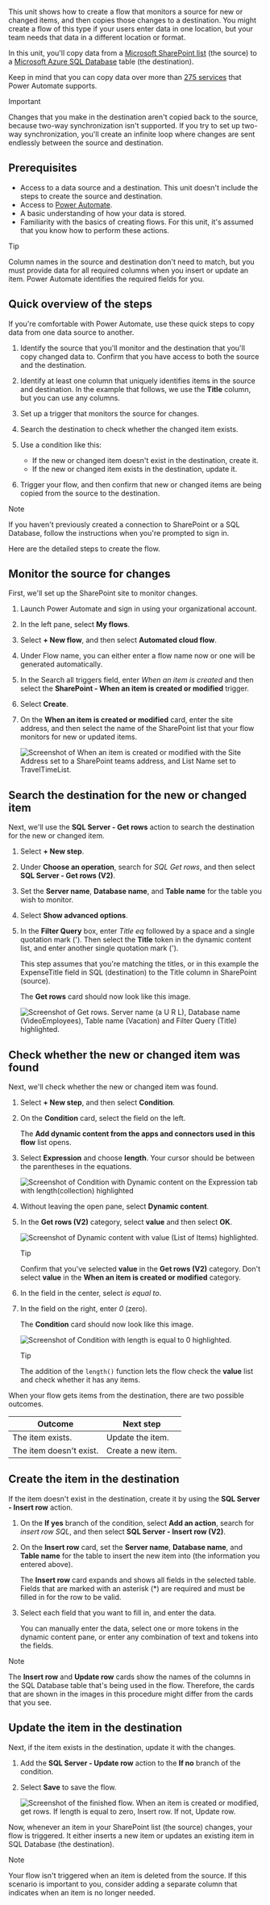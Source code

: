 This unit shows how to create a flow that monitors a source for new or changed items, and then copies those changes to a destination. You might create a flow of this type if your users enter data in one location, but your team needs that data in a different location or format.

In this unit, you'll copy data from a [Microsoft SharePoint list](https://support.office.com/article/SharePoint-lists-I-An-introduction-f11cd5fe-bc87-4f9e-9bfe-bbd87a22a194/?azure-portal=true) (the source) to a [Microsoft Azure SQL Database](https://docs.microsoft.com/azure/sql-database/sql-database-technical-overview/?azure-portal=true) table (the destination).

Keep in mind that you can copy data over more than [275 services](https://flow.microsoft.com/connectors/?azure-portal=true) that Power Automate supports.

> [!IMPORTANT]
> Changes that you make in the destination aren't copied back to the source, because two-way synchronization isn't supported. If you try to set up two-way synchronization, you'll create an infinite loop where changes are sent endlessly between the source and destination.

## Prerequisites

* Access to a data source and a destination. This unit doesn't include the steps to create the source and destination.
* Access to [Power Automate](https://flow.microsoft.com/?azure-portal=true).
* A basic understanding of how your data is stored.
* Familiarity with the basics of creating flows. For this unit, it's assumed that you know how to perform these actions.

> [!TIP]
> Column names in the source and destination don't need to match, but you must provide data for all required columns when you insert or update an item. Power Automate identifies the required fields for you.

## Quick overview of the steps

If you're comfortable with Power Automate, use these quick steps to copy data from one data source to another.

1. Identify the source that you'll monitor and the destination that you'll copy changed data to. Confirm that you have access to both the source and the destination.
2. Identify at least one column that uniquely identifies items in the source and destination. In the example that follows, we use the **Title** column, but you can use any columns.
3. Set up a trigger that monitors the source for changes.
4. Search the destination to check whether the changed item exists.
5. Use a condition like this:

    * If the new or changed item doesn't exist in the destination, create it.
    * If the new or changed item exists in the destination, update it.

6. Trigger your flow, and then confirm that new or changed items are being copied from the source to the destination.

> [!NOTE]
> If you haven't previously created a connection to SharePoint or a SQL Database, follow the instructions when you're prompted to sign in.

Here are the detailed steps to create the flow.

## Monitor the source for changes

First, we'll set up the SharePoint site to monitor changes.

1. Launch Power Automate and sign in using your organizational account.

1. In the left pane, select **My flows**.

1. Select **+ New flow**, and then select **Automated cloud flow**.

1. Under Flow name, you can either enter a flow name now or one will be generated automatically.

1. In the Search all triggers field, enter *When an item is created* and then select the **SharePoint - When an item is created or modified** trigger.

1. Select **Create**.

1. On the **When an item is created or modified** card, enter the site address, and then select the name of the SharePoint list that your flow monitors for new or updated items.

    ![Screenshot of When an item is created or modified with the Site Address set to a SharePoint teams address, and List Name set to TravelTimeList.](../media/configure-sharepoint-trigger.png)

## Search the destination for the new or changed item

Next, we'll use the **SQL Server - Get rows** action to search the destination for the new or changed item.

1. Select **+ New step**.

1. Under **Choose an operation**, search for *SQL Get rows*, and then select **SQL Server - Get rows (V2)**.

1. Set the **Server name**, **Database name**, and **Table name** for the table you wish to monitor.

1. Select **Show advanced options**.

1. In the **Filter Query** box, enter *Title eq* followed by a space and a single quotation mark ('). Then select the **Title** token in the dynamic content list, and enter another single quotation mark (').

    This step assumes that you're matching the titles, or in this example the ExpenseTitle field in SQL (destination) to the Title column in SharePoint (source).

    The **Get rows** card should now look like this image.

    ![Screenshot of Get rows. Server name (a U R L), Database name (VideoEmployees), Table name (Vacation) and Filter Query (Title) highlighted.](../media/configure-sql-get-rows-action.png)

## Check whether the new or changed item was found

Next, we'll check whether the new or changed item was found.

1. Select **+ New step**, and then select **Condition**.

1. On the **Condition** card, select the field on the left.

    The **Add dynamic content from the apps and connectors used in this flow** list opens.

1. Select **Expression** and choose **length**. Your cursor should be between the parentheses in the equations.

    ![Screenshot of Condition with Dynamic content on the Expression tab with length(collection) highlighted](../media/length-expression.png)

1. Without leaving the open pane, select **Dynamic content**.

1. In the **Get rows (V2)** category, select **value** and then select **OK**.

    ![Screenshot of Dynamic content with value (List of Items) highlighted.](../media/select-dynamic-content.png)

    > [!TIP]
    > Confirm that you've selected **value** in the **Get rows (V2)** category. Don't select **value** in the **When an item is created or modified** category.

1. In the field in the center, select *is equal to*.

1. In the field on the right, enter *0* (zero).

    The **Condition** card should now look like this image.

    ![Screenshot of Condition with length is equal to 0 highlighted.](../media/configure-condition.png)

    > [!TIP]
    > The addition of the `length()` function lets the flow check the **value** list and check whether it has any items.

When your flow gets items from the destination, there are two possible outcomes.

| Outcome | Next step |
| --- | --- |
| The item exists. | Update the item. |
| The item doesn't exist. | Create a new item. |

## Create the item in the destination

If the item doesn't exist in the destination, create it by using the **SQL Server - Insert row** action.

1. On the **If yes** branch of the condition, select **Add an action**, search for *insert row SQL*, and then select **SQL Server - Insert row (V2)**.

1. On the **Insert row** card, set the **Server name**, **Database name**, and **Table name** for the table to insert the new item into (the information you entered above).

    The **Insert row** card expands and shows all fields in the selected table. Fields that are marked with an asterisk (*) are required and must be filled in for the row to be valid.

1. Select each field that you want to fill in, and enter the data.

    You can manually enter the data, select one or more tokens in the dynamic content pane, or enter any combination of text and tokens into the fields.

> [!NOTE]
> The **Insert row** and **Update row** cards show the names of the columns in the SQL Database table that's being used in the flow. Therefore, the cards that are shown in the images in this procedure might differ from the cards that you see.

## Update the item in the destination

Next, if the item exists in the destination, update it with the changes.

1. Add the **SQL Server - Update row** action to the **If no** branch of the condition.

1. Select **Save** to save the flow.

    ![Screenshot of the finished flow. When an item is created or modified, get rows. If length is equal to zero, Insert row. If not, Update row.](../media/finished-flow.png)

Now, whenever an item in your SharePoint list (the source) changes, your flow is triggered. It either inserts a new item or updates an existing item in SQL Database (the destination).

> [!NOTE]
> Your flow isn't triggered when an item is deleted from the source. If this scenario is important to you, consider adding a separate column that indicates when an item is no longer needed.
